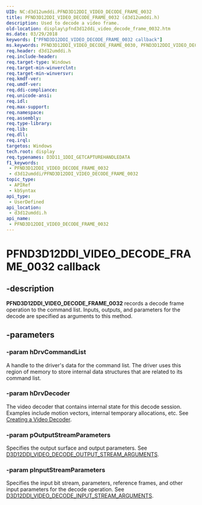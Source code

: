 ```yaml
---
UID: NC:d3d12umddi.PFND3D12DDI_VIDEO_DECODE_FRAME_0032
title: PFND3D12DDI_VIDEO_DECODE_FRAME_0032 (d3d12umddi.h)
description: Used to decode a video frame.
old-location: display\pfnd3d12ddi_video_decode_frame_0032.htm
ms.date: 03/29/2018
keywords: ["PFND3D12DDI_VIDEO_DECODE_FRAME_0032 callback"]
ms.keywords: PFND3D12DDI_VIDEO_DECODE_FRAME_0030, PFND3D12DDI_VIDEO_DECODE_FRAME_0030 callback function [Display Devices], d3d12umddi/PFND3D12DDI_VIDEO_DECODE_FRAME_0030, display.pfnd3d12ddi_video_decode_frame_0032
req.header: d3d12umddi.h
req.include-header: 
req.target-type: Windows
req.target-min-winverclnt: 
req.target-min-winversvr: 
req.kmdf-ver: 
req.umdf-ver: 
req.ddi-compliance: 
req.unicode-ansi: 
req.idl: 
req.max-support: 
req.namespace: 
req.assembly: 
req.type-library: 
req.lib: 
req.dll: 
req.irql: 
targetos: Windows
tech.root: display
req.typenames: D3D11_1DDI_GETCAPTUREHANDLEDATA
f1_keywords:
 - PFND3D12DDI_VIDEO_DECODE_FRAME_0032
 - d3d12umddi/PFND3D12DDI_VIDEO_DECODE_FRAME_0032
topic_type:
 - APIRef
 - kbSyntax
api_type:
 - UserDefined
api_location:
 - d3d12umddi.h
api_name:
 - PFND3D12DDI_VIDEO_DECODE_FRAME_0032
---
```


# PFND3D12DDI_VIDEO_DECODE_FRAME_0032 callback

## -description

**PFND3D12DDI_VIDEO_DECODE_FRAME_0032** records a decode frame operation to the command list. Inputs, outputs, and parameters for the decode are specified as arguments to this method.

## -parameters

### -param hDrvCommandList

A handle to the driver's data for the command list. The driver uses this region of memory to store internal data structures that are related to its command list.

### -param hDrvDecoder

The video decoder that contains internal state for this decode session.  Examples include motion vectors, internal temporary allocations, etc.  See [Creating a Video Decoder](/windows-hardware/drivers/display/creating-a-video-decode-device).

### -param pOutputStreamParameters

Specifies the output surface and output parameters. See [D3D12DDI_VIDEO_DECODE_OUTPUT_STREAM_ARGUMENTS](ns-d3d12umddi-d3d12ddi_video_decode_output_stream_arguments_0021.md).

### -param pInputStreamParameters

Specifies the input bit stream, parameters, reference frames, and other input parameters for the decode operation.  See [D3D12DDI_VIDEO_DECODE_INPUT_STREAM_ARGUMENTS](ns-d3d12umddi-d3d12ddi_video_decode_input_stream_arguments_0032.md).
